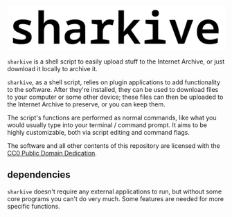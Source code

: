 <!-- sharkive | readme -->
<!-- CC0 Public Domain -->

![sharkive](./assets/sharkive.svg)

`sharkive` is a shell script to easily upload stuff to the Internet Archive,
or just download it locally to archive it.

`sharkive`, as a shell script, relies on plugin applications to add functionality to the software.
After they're installed, they can be used to download files to your computer or some other device;
these files can then be uploaded to the Internet Archive to preserve, or you can keep them.

The script's functions are performed as normal commands, like what you would usually type
into your terminal / command prompt. It aims to be highly customizable, both
via script editing and command flags.

The software and all other contents of this repository
are licensed with the [CC0 Public Domain Dedication](./license.md).

## dependencies

`sharkive` doesn't require any external applications to run,
but without some core programs you can't do very much.
Some features are needed for more specific functions.
